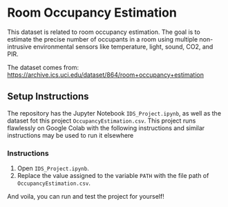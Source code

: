 # Room Occupancy Estimation
This dataset is related to room occupancy estimation. The goal is to estimate the precise number of occupants in a room using multiple non-intrusive environmental sensors like temperature, light, sound, CO2, and PIR.

The dataset comes from:
https://archive.ics.uci.edu/dataset/864/room+occupancy+estimation
## Setup Instructions
The repository has the Jupyter Notebook `IDS_Project.ipynb`, as well as the dataset fot this project `OccupancyEstimation.csv`. This project runs flawlessly on Google Colab with the following instructions and similar instructions may be used to run it elsewhere
### Instructions
  1. Open `IDS_Project.ipynb`.
  2. Replace the value assigned to the variable `PATH` with the file path of `OccupancyEstimation.csv`.

And voila, you can run and test the project for yourself!

